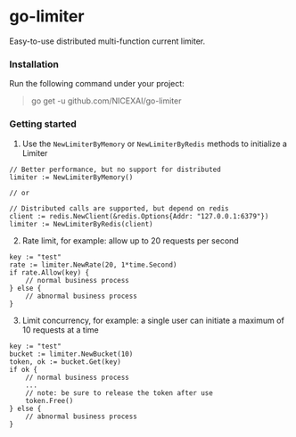 # go-limiter
 Easy-to-use distributed multi-function current limiter.

### Installation

Run the following command under your project:

> go get -u github.com/NICEXAI/go-limiter

### Getting started

1. Use the `NewLimiterByMemory` or `NewLimiterByRedis` methods to initialize a Limiter
```
// Better performance, but no support for distributed
limiter := NewLimiterByMemory()

// or

// Distributed calls are supported, but depend on redis
client := redis.NewClient(&redis.Options{Addr: "127.0.0.1:6379"})
limiter := NewLimiterByRedis(client)
```

2. Rate limit, for example: allow up to 20 requests per second
```
key := "test"
rate := limiter.NewRate(20, 1*time.Second)
if rate.Allow(key) {
    // normal business process
} else {
    // abnormal business process
}
```
3. Limit concurrency, for example: a single user can initiate a maximum of 10 requests at a time
```
key := "test"
bucket := limiter.NewBucket(10)
token, ok := bucket.Get(key)
if ok {
    // normal business process
    ...
    // note: be sure to release the token after use
    token.Free()
} else {
    // abnormal business process
}
```
